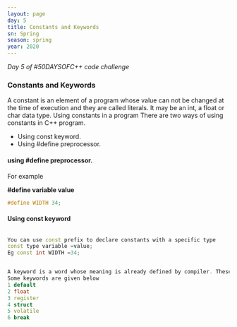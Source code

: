 ```yaml
---
layout: page
day: 5
title: Constants and Keywords
sn: Spring
season: spring
year: 2020
---
```


*Day 5 of \#50DAYSOFC++  code  challenge*

### Constants and Keywords
A constant is an element of a program whose value can not be changed at the time of execution and they are called literals. It may be an int, a float or char data type.
Using constants in a program
There are two ways of using constants in C++ program.

* Using const keyword.
* Using #define preprocessor.

#### using #define preprocessor.

 For example
 
**#define variable value**

```cpp
#define WIDTH 34;
```
#### Using const keyword
```cpp

You can use const prefix to declare constants with a specific type
const type variable =value;
Eg const int WIDTH =34;


A keyword is a word whose meaning is already defined by compiler. These keywords cannot be used as variable name.
Some keywords are given below
1 default
2 float
3 register 
4 struct
5 volatile
6 break

```